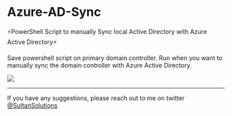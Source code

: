 # Azure-AD-Sync

:zap:PowerShell Script to manually Sync local Active Directory with Azure Active Directory:zap:

Save powershell script on primary domain controller. Run when you want to manually sync the domain controller with Azure Active Directory. 


<img src="https://i.imgur.com/JtPUf2i.png">

---

If you have any suggestions, please reach out to me on twitter <a href="https://twitter.com/sultansolutions">@SultanSolutions</a>
